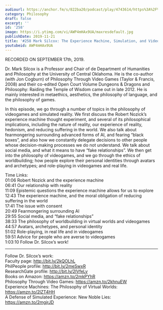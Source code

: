 ```yaml
---
audiourl: https://anchor.fm/s/822ba20/podcast/play/4743614/https%3A%2F%2Fd3ctxlq1ktw2nl.cloudfront.net%2Fproduction%2F2019-8-20%2F24382446-44100-2-f0fa646f2d22c.m4a
category: Philosophy
draft: false
excerpt: ''
id: '258'
image: https://i.ytimg.com/vi/AWP4mHAx9UA/maxresdefault.jpg
publishDate: 2019-11-21
title: '#258 Mark Silcox: The Experience Machine, Simulation, and Videogames'
youtubeid: AWP4mHAx9UA
---
```

<div class="timelinks">

RECORDED ON SEPTEMBER 17th, 2019.

Dr. Mark Silcox is a Professor and Chair of de Department of Humanities and Philosophy at the University of Central Oklahoma. He is the co-author (with Jon Cogburn) of Philosophy Through Video Games (Taylor & Francis, 2008) and their co-edited Open Court Volume Dungeons & Dragons and Philosophy: Raiding the Temple of Wisdom came out in late 2012. He is mainly interested in metaethics, aesthetics, the philosophy of language, and the philosophy of games.

In this episode, we go through a number of topics in the philosophy of videogames and simulated reality. We first discuss the Robert Nozick’s experience machine thought experiment, and several of its philosophical implications, including the nature of reality, our experience of reality, hedonism, and reducing suffering in the world. We also talk about fearmongering surrounding advanced forms of AI, and fearing “black boxes”, and also how we constantly delegate decisions to other people whose decision-making processes we do not understand. We talk about social media, and what it means to have “fake relationships”. We then get into the philosophy of videogames, and we go through the ethics of worldbuilding; how people explore their personal identities through avatars and archetypes; and role-playing in videogames and real life.

Time Links:  
<time>01:06</time> Robert Nozick and the experience machine  
<time>06:41</time> Our relationship with reality  
<time>11:09</time> Epistemic questions the experience machine allows for us to explore  
<time>12:43</time> The experience machine, and the moral obligation of reducing suffering in the world  
<time>17:41</time> The issue with consent  
<time>20:49</time> Fearmongering surrounding AI  
<time>29:55</time> Social media, and “fake relationships”  
<time>38:33</time> The philosophy of worldbuilding in virtual worlds and videogames  
<time>44:57</time> Avatars, archetypes, and personal identity  
<time>51:02</time> Role-playing, in real life and in videogames  
<time>59:51</time> Advice for people who are averse to videogames  
<time>1:03:10</time> Follow Dr. Silcox’s work!

---

Follow Dr. Silcox’s work:  
Faculty page: http://bit.ly/2kQOLhL  
PhilPeople profile: http://bit.ly/2meSwxR  
ResearchGate profile: http://bit.ly/2lVfeLv  
Books on Amazon: https://amzn.to/2mkPYhR  
Philosophy Through Video Games: https://amzn.to/2khnuEW  
Experience Machines: The Philosophy of Virtual Worlds: https://amzn.to/2lZT4HH  
A Defense of Simulated Experience: New Noble Lies: https://amzn.to/2mgjrJD
</div>

